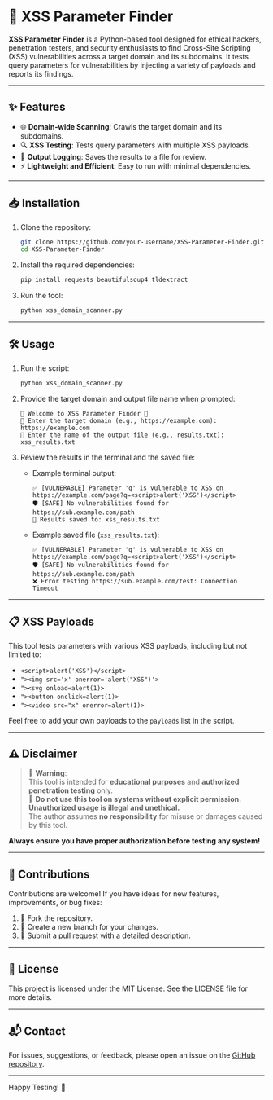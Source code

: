 # 🚀 XSS Parameter Finder  

**XSS Parameter Finder** is a Python-based tool designed for ethical hackers, penetration testers, and security enthusiasts to find Cross-Site Scripting (XSS) vulnerabilities across a target domain and its subdomains. It tests query parameters for vulnerabilities by injecting a variety of payloads and reports its findings.  

---

## ✨ **Features**  

- 🌐 **Domain-wide Scanning**: Crawls the target domain and its subdomains.  
- 🔍 **XSS Testing**: Tests query parameters with multiple XSS payloads.  
- 📂 **Output Logging**: Saves the results to a file for review.  
- ⚡ **Lightweight and Efficient**: Easy to run with minimal dependencies.  

---

## 📥 **Installation**  

1. Clone the repository:  
   ```bash
   git clone https://github.com/your-username/XSS-Parameter-Finder.git
   cd XSS-Parameter-Finder
   ```  

2. Install the required dependencies:  
   ```bash
   pip install requests beautifulsoup4 tldextract
   ```  

3. Run the tool:  
   ```bash
   python xss_domain_scanner.py
   ```  

---

## 🛠️ **Usage**  

1. Run the script:  
   ```bash
   python xss_domain_scanner.py
   ```  

2. Provide the target domain and output file name when prompted:  
   ```
   🌟 Welcome to XSS Parameter Finder 🌟
   🔗 Enter the target domain (e.g., https://example.com): https://example.com  
   📂 Enter the name of the output file (e.g., results.txt): xss_results.txt  
   ```  

3. Review the results in the terminal and the saved file:  
   - Example terminal output:  
     ```
     ✅ [VULNERABLE] Parameter 'q' is vulnerable to XSS on https://example.com/page?q=<script>alert('XSS')</script>
     🛡️ [SAFE] No vulnerabilities found for https://sub.example.com/path
     📁 Results saved to: xss_results.txt
     ```  

   - Example saved file (`xss_results.txt`):  
     ```
     ✅ [VULNERABLE] Parameter 'q' is vulnerable to XSS on https://example.com/page?q=<script>alert('XSS')</script>
     🛡️ [SAFE] No vulnerabilities found for https://sub.example.com/path
     ❌ Error testing https://sub.example.com/test: Connection Timeout
     ```  

---

## 📋 **XSS Payloads**  

This tool tests parameters with various XSS payloads, including but not limited to:  

- `<script>alert('XSS')</script>`  
- `"><img src='x' onerror='alert("XSS")'>`  
- `"><svg onload=alert(1)>`  
- `"><button onclick=alert(1)>`  
- `"><video src="x" onerror=alert(1)>`  

Feel free to add your own payloads to the `payloads` list in the script.  

---

## ⚠️ **Disclaimer**  

> 🚨 **Warning**:  
> This tool is intended for **educational purposes** and **authorized penetration testing** only.  
> 🚫 **Do not use this tool on systems without explicit permission. Unauthorized usage is illegal and unethical.**  
> The author assumes **no responsibility** for misuse or damages caused by this tool.  

**Always ensure you have proper authorization before testing any system!**  

---

## 🤝 **Contributions**  

Contributions are welcome! If you have ideas for new features, improvements, or bug fixes:  

1. 🍴 Fork the repository.  
2. 🌿 Create a new branch for your changes.  
3. 📝 Submit a pull request with a detailed description.  

---

## 📜 **License**  

This project is licensed under the MIT License. See the [LICENSE](LICENSE) file for more details.  

---

## 📬 **Contact**  

For issues, suggestions, or feedback, please open an issue on the [GitHub repository](https://github.com/your-username/xss-parameter-finder/issues).  

---

Happy Testing! 🎯
